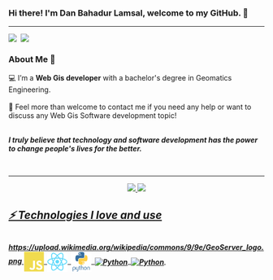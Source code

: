 ### Hi there! I'm Dan Bahadur Lamsal, welcome to my GitHub. 🌱

<hr />

<a href="https://www.linkedin.com/in/dan-bahadur-lamsal-0b37a216a/">
  <img align="left" width="24px" src="https://cdn.jsdelivr.net/npm/simple-icons@v3/icons/linkedin.svg"  />
</a>
<a href="mailto:lamsaldanbahadur@gmail.com">
  <img align="left" width="26px" src="https://cdn.jsdelivr.net/npm/simple-icons@v3/icons/gmail.svg" />
</a>

<br/>

### About Me 🚀
💻 I’m a **Web Gis developer** with a bachelor's degree in  Geomatics Engineering. </br> </br>
💬 Feel more than welcome to contact me if you need any help or want to discuss any Web Gis Software development topic! </br></br>
   
 <b><i>I truly believe that technology and software development has the power to change people's lives for the better. 
    
<br/>
<hr />

<div align="center">
  <a href="https://github.com/danbahadur">
  <img height="180em" src="https://github-readme-stats.vercel.app/api?username=danbahadur&show_icons=true&theme=gradient&include_all_commits=true&count_private=true"/>
  <img height="180em" src="https://github-readme-stats.vercel.app/api/top-langs/?username=danbahadur&layout=compact&langs_count=7&theme=gradient"/>
</div>

## ⚡ Technologies I love and use
  
<div style="display: inline_block"><br>https://upload.wikimedia.org/wikipedia/commons/9/9e/GeoServer_logo.png
  <img align="center" alt="js" height="40" width="40" src="https://raw.githubusercontent.com/devicons/devicon/master/icons/javascript/javascript-plain.svg">&nbsp
  <img align="center" alt="react" height="40" width="40" src="https://raw.githubusercontent.com/devicons/devicon/master/icons/react/react-original.svg">&nbsp
  <img align="center" alt="Python" width="40" height="40" src="https://github.com/devicons/devicon/blob/master/icons/python/python-original-wordmark.svg"/>&nbsp
  <img align="center" alt="Python" width="40" height="40" src="https://github.com/tus/official-images-docs/blob/master/postgres/logo.png"/>&nbsp
  <img align="center" alt="Python" width="70" height="40" src="https://github.com/geoserver/geoserver/blob/main/doc/en/themes/geoserver/static/GeoServer_500.png"/>&nbsp
                                                              
</div>

<!--
**danbahadur/danbahadur** is a ✨ _special_ ✨ repository because its `README.md` (this file) appears on your GitHub profile.

Here are some ideas to get you started:

- 🔭 I’m currently working on ...
- 🌱 I’m currently learning ...
- 👯 I’m looking to collaborate on ...
- 🤔 I’m looking for help with ...
- 💬 Ask me about ...
- 📫 How to reach me: ...
- 😄 Pronouns: ...
- ⚡ Fun fact: ...
-->
